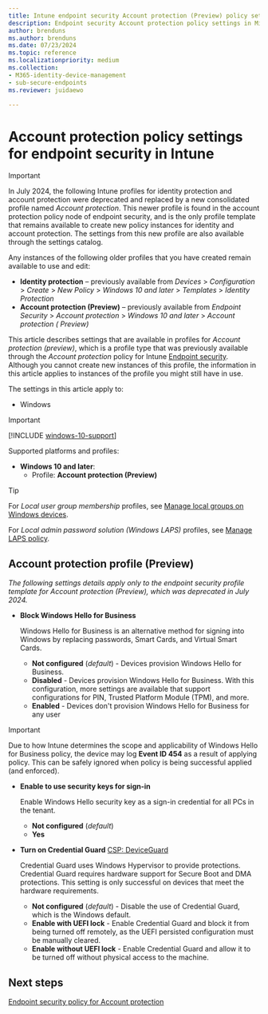 ```yaml
---
title: Intune endpoint security Account protection (Preview) policy settings
description: Endpoint security Account protection policy settings in Microsoft Intune
author: brenduns
ms.author: brenduns
ms.date: 07/23/2024
ms.topic: reference
ms.localizationpriority: medium
ms.collection:
- M365-identity-device-management
- sub-secure-endpoints
ms.reviewer: juidaewo

---
```

# Account protection policy settings for endpoint security in Intune

> [!IMPORTANT]
>
> In July 2024, the following Intune profiles for identity protection and account protection were deprecated and replaced by a new consolidated profile named *Account protection*. This newer profile is found in the account protection policy node of endpoint security, and is the only profile template that remains available to create new policy instances for identity and account protection. The settings from this new profile are also available through the settings catalog.
>
> Any instances of the following older profiles that you have created remain available to use and edit:
>
> - **Identity protection** – previously available from  *Devices* > *Configuration* > *Create* >  *New Policy* > *Windows 10 and later* > *Templates* > *Identity Protection*
> - **Account protection (Preview)** – previously available from *Endpoint Security* > *Account protection* > *Windows 10 and later* > *Account protection ( Preview)*

This article describes settings that are available in profiles for *Account protection (preview)*, which is a profile type that was previously available through the *Account protection* policy for Intune [Endpoint security](../protect/endpoint-security-policy.md). Although you cannot create new instances of this profile, the information in this article applies to instances of the profile you might still have in use.

The settings in this article apply to:

- Windows

> [!IMPORTANT]
> [!INCLUDE [windows-10-support](../includes/windows-10-support.md)]

Supported platforms and profiles:

- **Windows 10 and later**:
  - Profile: **Account protection (Preview)**

> [!TIP]
>
> For *Local user group membership* profiles, see [Manage local groups on Windows devices](../protect/endpoint-security-account-protection-policy.md#manage-local-groups-on-windows-devices).
>
> For *Local admin password solution (Windows LAPS)* profiles, see [Manage LAPS policy](../protect/windows-laps-policy.md).

## Account protection profile (Preview)

*The following settings details apply only to the endpoint security profile template for Account protection (Preview), which was deprecated in July 2024.*

- **Block Windows Hello for Business**

  Windows Hello for Business is an alternative method for signing into Windows by replacing passwords, Smart Cards, and Virtual Smart Cards.
  - **Not configured** (*default*) - Devices provision Windows Hello for Business.
  - **Disabled** - Devices provision Windows Hello for Business. With this configuration, more settings are available that support configurations for PIN, Trusted Platform Module (TPM), and more.
  - **Enabled** - Devices don't provision Windows Hello for Business for any user

> [!IMPORTANT]
>
> Due to how Intune determines the scope and applicability of Windows Hello for Business policy, the device may log **Event ID 454** as a result of applying policy. This can be safely ignored when policy is being successful applied (and enforced).

- **Enable to use security keys for sign-in**

  Enable Windows Hello security key as a sign-in credential for all PCs in the tenant.
  - **Not configured** (*default*)
  - **Yes**

- **Turn on Credential Guard**
  [CSP: DeviceGuard](https://go.microsoft.com/fwlink/?linkid=872424)

  Credential Guard uses Windows Hypervisor to provide protections. Credential Guard requires hardware support for Secure Boot and DMA protections. This setting is only successful on devices that meet the hardware requirements.
  - **Not configured** (*default*) - Disable the use of Credential Guard, which is the Windows default.
  - **Enable with UEFI lock** - Enable Credential Guard and block it from being turned off remotely, as the UEFI persisted configuration must be manually cleared.
  - **Enable without UEFI lock** - Enable Credential Guard and allow it to be turned off without physical access to the machine.

## Next steps

[Endpoint security policy for Account protection](../protect/endpoint-security-account-protection-policy.md)
